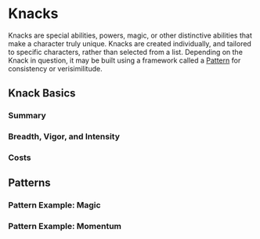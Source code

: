 # Knacks

Knacks are special abilities, powers, magic, or other distinctive abilities that make a character truly unique. Knacks are created individually, and tailored to specific characters, rather than selected from a list. Depending on the Knack in question, it may be built using a framework called a [Pattern](Patterns.md) for consistency or verisimilitude.

## Knack Basics

### Summary

### Breadth, Vigor, and Intensity

### Costs

## Patterns

### Pattern Example: Magic

### Pattern Example: Momentum